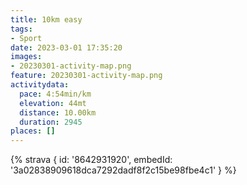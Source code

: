 ```yaml
---
title: 10km easy
tags:
- Sport
date: 2023-03-01 17:35:20
images:
- 20230301-activity-map.png
feature: 20230301-activity-map.png
activitydata:
  pace: 4:54min/km
  elevation: 44mt
  distance: 10.00km
  duration: 2945
places: []
---
```


<!--more--> 

 [//]: # ({% figure { src: '20230301-activity-map.png', title: 'map' } %})


{% strava { id: '8642931920', embedId: '3a02838909618dca7292dadf8f2c15be98fbe4c1' } %}